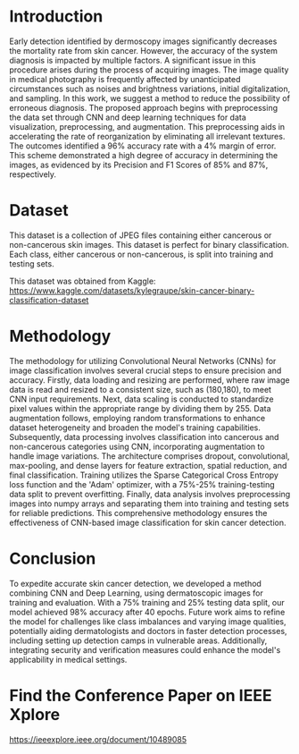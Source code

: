 # Introduction

Early detection identified by dermoscopy images significantly decreases the mortality rate from skin cancer. However, the accuracy of the system diagnosis is impacted by multiple factors. A significant issue in this procedure arises during the process of acquiring images. The image quality in medical photography is frequently affected by unanticipated circumstances such as noises and brightness variations, initial digitalization, and sampling. In this work, we suggest a method to reduce the possibility of erroneous diagnosis. The proposed approach begins with preprocessing the data set through CNN and deep learning techniques for data visualization, preprocessing, and augmentation. This preprocessing aids in accelerating the rate of reorganization by eliminating all irrelevant textures. The outcomes identified a 96% accuracy rate with a 4% margin of error. This scheme demonstrated a high degree of accuracy in determining the images, as evidenced by its Precision and F1 Scores of 85% and 87%, respectively.

# Dataset

This dataset is a collection of JPEG files containing either cancerous or non-cancerous skin images. This dataset is perfect for binary classification. Each class, either cancerous or non-cancerous, is split into training and testing sets. 

This dataset was obtained from Kaggle: https://www.kaggle.com/datasets/kylegraupe/skin-cancer-binary-classification-dataset

# Methodology

The methodology for utilizing Convolutional Neural Networks (CNNs) for image classification involves several crucial steps to ensure precision and accuracy. Firstly, data loading and resizing are performed, where raw image data is read and resized to a consistent size, such as (180,180), to meet CNN input requirements. Next, data scaling is conducted to standardize pixel values within the appropriate range by dividing them by 255. Data augmentation follows, employing random transformations to enhance dataset heterogeneity and broaden the model's training capabilities. Subsequently, data processing involves classification into cancerous and non-cancerous categories using CNN, incorporating augmentation to handle image variations. The architecture comprises dropout, convolutional, max-pooling, and dense layers for feature extraction, spatial reduction, and final classification. Training utilizes the Sparse Categorical Cross Entropy loss function and the 'Adam' optimizer, with a 75%-25% training-testing data split to prevent overfitting. Finally, data analysis involves preprocessing images into numpy arrays and separating them into training and testing sets for reliable predictions. This comprehensive methodology ensures the effectiveness of CNN-based image classification for skin cancer detection.

# Conclusion
To expedite accurate skin cancer detection, we developed a method combining CNN and Deep Learning, using dermatoscopic images for training and evaluation. With a 75% training and 25% testing data split, our model achieved 98% accuracy after 40 epochs. Future work aims to refine the model for challenges like class imbalances and varying image qualities, potentially aiding dermatologists and doctors in faster detection processes, including setting up detection camps in vulnerable areas. Additionally, integrating security and verification measures could enhance the model's applicability in medical settings.

# Find the Conference Paper on IEEE Xplore

https://ieeexplore.ieee.org/document/10489085